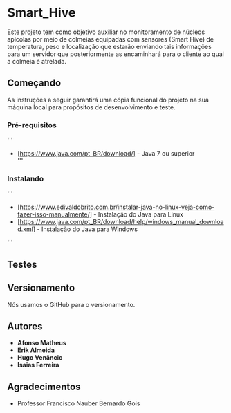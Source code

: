 # Smart_Hive
Este projeto tem como objetivo auxiliar no monitoramento de núcleos apícolas por meio de colmeias equipadas com sensores (Smart Hive) de temperatura, peso e localização que estarão enviando tais informações para um servidor que posteriormente as encaminhará para o cliente ao qual a colmeia é atrelada.
 
## Começando
As instruções a seguir garantirá uma cópia funcional do projeto na sua máquina local para propósitos de desenvolvimento e teste.

### Pré-requisitos

'''
* [https://www.java.com/pt_BR/download/] - Java 7 ou superior  
'''

### Instalando

'''
* [https://www.edivaldobrito.com.br/instalar-java-no-linux-veja-como-fazer-isso-manualmente/] - Instalação do Java para Linux
* [https://www.java.com/pt_BR/download/help/windows_manual_download.xml] - Instalação do Java para Windows

'''

## Testes

## Versionamento

Nós usamos o GitHub para o versionamento.

## Autores

* **Afonso Matheus**
* **Erik Almeida** 
* **Hugo Venâncio** 
* **Isaias Ferreira** 

## Agradecimentos

* Professor Francisco Nauber Bernardo Gois
